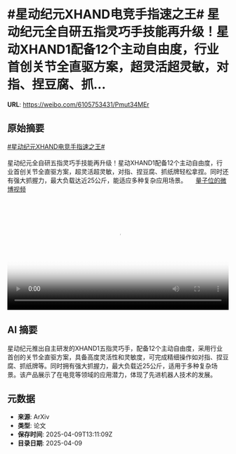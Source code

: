 # #星动纪元XHAND电竞手指速之王# 星动纪元全自研五指灵巧手技能再升级！星动XHAND1配备12个主动自由度，行业首创关节全直驱方案，超灵活超灵敏，对指、捏豆腐、抓...

**URL**: https://weibo.com/6105753431/Pmut34MEr

## 原始摘要

<a href="https://m.weibo.cn/search?containerid=231522type%3D1%26t%3D10%26q%3D%23%E6%98%9F%E5%8A%A8%E7%BA%AA%E5%85%83XHAND%E7%94%B5%E7%AB%9E%E6%89%8B%E6%8C%87%E9%80%9F%E4%B9%8B%E7%8E%8B%23&amp;extparam=%23%E6%98%9F%E5%8A%A8%E7%BA%AA%E5%85%83XHAND%E7%94%B5%E7%AB%9E%E6%89%8B%E6%8C%87%E9%80%9F%E4%B9%8B%E7%8E%8B%23" data-hide=""><span class="surl-text">#星动纪元XHAND电竞手指速之王#</span></a> <br><br>星动纪元全自研五指灵巧手技能再升级！星动XHAND1配备12个主动自由度，行业首创关节全直驱方案，超灵活超灵敏，对指、捏豆腐、抓纸牌轻松拿捏。同时还有强大抓握力，最大负载达近25公斤，能适应多种复杂应用场景。 <a href="https://video.weibo.com/show?fid=1034:5153602830794761" data-hide=""><span class="url-icon"><img style="width: 1rem;height: 1rem" src="https://h5.sinaimg.cn/upload/2015/09/25/3/timeline_card_small_video_default.png" referrerpolicy="no-referrer"></span><span class="surl-text">量子位的微博视频</span></a> <br clear="both"><div style="clear: both"></div><video controls="controls" poster="https://tvax4.sinaimg.cn/orj480/006Fd7o3ly1i0as80pnu2j30u01hcael.jpg" style="width: 100%"><source src="https://f.video.weibocdn.com/o0/aKPyupe1lx08nleTi9DG01041200iOXS0E010.mp4?label=mp4_720p&amp;template=720x1280.24.0&amp;ori=0&amp;ps=1CwnkDw1GXwCQx&amp;Expires=1744207839&amp;ssig=eUF3pYuVUa&amp;KID=unistore,video"><source src="https://f.video.weibocdn.com/o0/iL0RCg1flx08nleTsvss01041200b5140E010.mp4?label=mp4_hd&amp;template=540x960.24.0&amp;ori=0&amp;ps=1CwnkDw1GXwCQx&amp;Expires=1744207839&amp;ssig=skN9swodsH&amp;KID=unistore,video"><source src="https://f.video.weibocdn.com/o0/7m6s3vhUlx08nleT7Hqw010412005Xjm0E010.mp4?label=mp4_ld&amp;template=360x640.24.0&amp;ori=0&amp;ps=1CwnkDw1GXwCQx&amp;Expires=1744207839&amp;ssig=kTwW%2FdEhNQ&amp;KID=unistore,video"><p>视频无法显示，请前往<a href="https://video.weibo.com/show?fid=1034%3A5153602830794761" target="_blank" rel="noopener noreferrer">微博视频</a>观看。</p></video>

## AI 摘要

星动纪元推出自主研发的XHAND1五指灵巧手，配备12个主动自由度，采用行业首创的关节全直驱方案，具备高度灵活性和灵敏度，可完成精细操作如对指、捏豆腐、抓纸牌等。同时拥有强大抓握力，最大负载近25公斤，适用于多种复杂场景。该产品展示了在电竞等领域的应用潜力，体现了先进机器人技术的发展。

## 元数据

- **来源**: ArXiv
- **类型**: 论文
- **保存时间**: 2025-04-09T13:11:09Z
- **目录日期**: 2025-04-09
